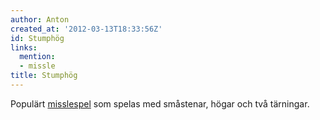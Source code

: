 ```yaml
---
author: Anton
created_at: '2012-03-13T18:33:56Z'
id: Stumphög
links:
  mention:
  - missle
title: Stumphög
---
```


Populärt [misslespel] som spelas med småstenar, högar och två tärningar.

  [misslespel]: missle
